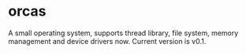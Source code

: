 # orcas
A small operating system, supports thread library, file system, memory management and device drivers now.
Current version is v0.1.
